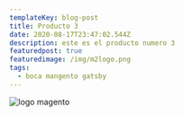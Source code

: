 ```yaml
---
templateKey: blog-post
title: Producto 3
date: 2020-08-17T23:47:02.544Z
description: este es el producto numero 3
featuredpost: true
featuredimage: /img/m2logo.png
tags:
  - boca mangento gatsby
---
```

![logo magento](/img/m2logo.png "logo magento")